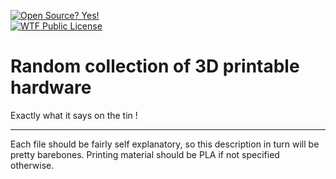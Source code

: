 [![Open Source? Yes!](https://badgen.net/badge/Open%20Source%20%3F/Yes%21/blue?icon=github)](https://github.com/Naereen/badges/)  
[![WTF Public License](https://upload.wikimedia.org/wikipedia/commons/0/0a/WTFPL_badge.svg)](http://www.wtfpl.net/)

# Random collection of 3D printable hardware

Exactly what it says on the tin !

---

Each file should be fairly self explanatory, so this description in turn will be pretty barebones. Printing material should be PLA if not specified otherwise.

